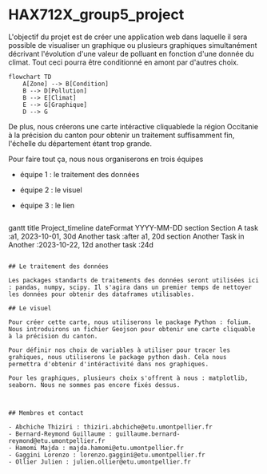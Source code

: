 # HAX712X_group5_project
L'objectif du projet est de créer une application web dans laquelle il sera possible de visualiser un graphique ou plusieurs graphiques simultanément décrivant l'évolution d'une valeur de polluant en fonction d'une donnée du climat. Tout ceci pourra être conditionné en amont par d'autres choix.

```mermaid
flowchart TD
    A[Zone] --> B[Condition]
    B --> D[Pollution]
    B --> E[Climat]
    E --> G[Graphique]
    D --> G
```

De plus, nous créerons une carte intéractive cliquablede la région Occitanie à la précision du canton pour obtenir un traitement suffisamment fin, l'échelle du département étant trop grande. 

Pour faire tout ça, nous nous organiserons en trois équipes 
 - équipe 1 : le traitement des données
 - équipe 2 : le visuel
 - équipe 3 : le lien

   ```mermaid
gantt
    title Project_timeline
    dateFormat YYYY-MM-DD
    section Section
        A task          :a1, 2023-10-01, 30d
        Another task    :after a1, 20d
    section Another
        Task in Another :2023-10-22, 12d
        another task    :24d
```

## Le traitement des données

Les packages standarts de traitements des données seront utilisées ici : pandas, numpy, scipy. Il s'agira dans un premier temps de nettoyer les données pour obtenir des dataframes utilisables.

## Le visuel

Pour créer cette carte, nous utiliserons le package Python : folium. Nous introduirons un fichier Geojson pour obtenir une carte cliquable à la précision du canton.

Pour définir nos choix de variables à utiliser pour tracer les grahiques, nous utiliserons le package python dash. Cela nous permettra d'obtenir d'intéractivité dans nos graphiques.

Pour les graphiques, plusieurs choix s'offrent à nous : matplotlib, seaborn. Nous ne sommes pas encore fixés dessus. 



## Membres et contact

- Abchiche Thiziri : thiziri.abchiche@etu.umontpellier.fr
- Bernard-Reymond Guillaume : guillaume.bernard-reymond@etu.umontpellier.fr
- Hamomi Majda : majda.hamomi@etu.umontpellier.fr
- Gaggini Lorenzo : lorenzo.gaggini@etu.umontpellier.fr
- Ollier Julien : julien.ollier@etu.umontpellier.fr
